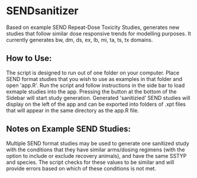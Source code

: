 # SENDsanitizer
Based on example SEND Repeat-Dose Toxicity Studies, generates new studies that follow similar dose responsive trends for modelling purposes. It currently generates bw, dm, ds, ex, lb, mi, ta, ts, tx domains.

## How to Use:
The script is designed to run out of one folder on your computer. Place SEND format studies that you wish to use as examples in that folder and open 'app.R'. Run the script and follow instructions in the side bar to load exmaple studies into the app. Pressing the button at the bottom of the Sidebar will start study generation. Generated 'sanitizied' SEND studies will display on the left of the app and can be exported into folders of .xpt files that will appear in the same directory as the app.R file.

## Notes on Example SEND Studies:
Multiple SEND format studies may be used to generate one sanitized study with the conditions that they have similar arms/dosing regimens (with the option to include or exclude recovery animals), and have the same SSTYP and species. The script checks for these values to be similar and will provide errors based on which of these conditions is not met. 
